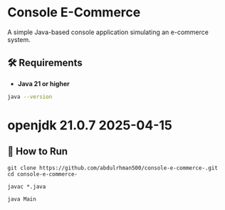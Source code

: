 # Console E-Commerce

A simple Java-based console application simulating an e-commerce system.

## 🛠 Requirements

- **Java 21 or higher**

```bash
java --version
```

# openjdk 21.0.7 2025-04-15


## 🚀 How to Run
```
git clone https://github.com/abdulrhman500/console-e-commerce-.git
cd console-e-commerce-

javac *.java

java Main

```
